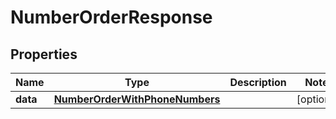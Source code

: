 

# NumberOrderResponse


## Properties

Name | Type | Description | Notes
------------ | ------------- | ------------- | -------------
**data** | [**NumberOrderWithPhoneNumbers**](NumberOrderWithPhoneNumbers.md) |  |  [optional]



